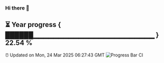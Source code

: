 ### Hi there 👋
⏳ Year progress { ██████▁▁▁▁▁▁▁▁▁▁▁▁▁▁▁▁▁▁▁▁▁▁▁▁ } 22.54 %
---
⏰ Updated on Mon, 24 Mar 2025 06:27:43 GMT
![Progress Bar CI](https://github.com/liununu/liununu/workflows/Progress%20Bar%20CI/badge.svg)
